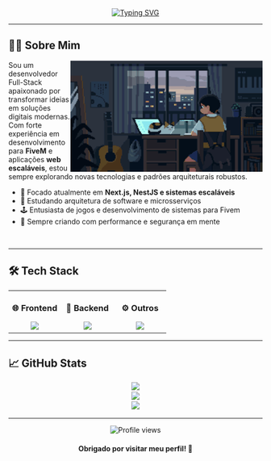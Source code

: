 <div align="center">
  <a href="https://git.io/typing-svg">
    <img src="https://readme-typing-svg.demolab.com?font=Fira+Code&weight=500&size=22&pause=1000&color=42E3F5&center=true&vCenter=true&width=600&lines=%E2%9A%99+Welcome+to+my+Dev+Space!+%CB%99%E1%B5%95%CB%99;%F0%9F%92%BB+Full-Stack+Developer+|+Tech+Enthusiast;%F0%9F%92%BB+FiveM+%7C+Web+%7C+Infra+Lover" alt="Typing SVG" />
  </a>
</div>

---

## 👨‍💻 Sobre Mim

<img align="right" alt="Coding GIF" height="220px" src="dnzx.gif">

Sou um desenvolvedor Full-Stack apaixonado por transformar ideias em soluções digitais modernas. Com forte experiência em desenvolvimento para **FiveM** e aplicações **web escaláveis**, estou sempre explorando novas tecnologias e padrões arquiteturais robustos.

- 🔭 Focado atualmente em **Next.js, NestJS e sistemas escaláveis**
- 🧠 Estudando arquitetura de software e microsserviços
- 🕹️ Entusiasta de jogos e desenvolvimento de sistemas para Fivem
- 🚀 Sempre criando com performance e segurança em mente

<br clear="right">

---

## 🛠️ Tech Stack

<table>
  <tr>
    <td valign="top" width="33%">
      <h3 align="center">🌐 Frontend</h3>
      <div align="center">
        <img src="https://skillicons.dev/icons?i=react,nextjs,ts,js,tailwind,sass,html,css" height="40" />
      </div>
    </td>
    <td valign="top" width="33%">
      <h3 align="center">🧠 Backend</h3>
      <div align="center">
        <img src="https://skillicons.dev/icons?i=nestjs,nodejs,express,prisma,mysql,postgres,redis" height="40" />
      </div>
    </td>
    <td valign="top" width="33%">
      <h3 align="center">⚙️ Outros</h3>
      <div align="center">
        <img src="https://skillicons.dev/icons?i=lua,docker,supabase,git,github,figma,vercel" height="40" />
      </div>
    </td>
  </tr>
</table>

---

## 📈 GitHub Stats

<div align="center">
  <img src="https://github-readme-streak-stats.herokuapp.com/?user=DnzxDevop&theme=tokyonight&hide_border=false&ring=42e3f5&fire=42e3f5&currStreakLabel=42e3f5" height="180"/>
  <br />
  <img src="https://github-readme-stats.vercel.app/api?username=DnzxDevop&show_icons=true&hide=issues&theme=tokyonight&border_color=42e3f5&icon_color=42e3f5&title_color=42e3f5&text_color=ffffff" height="180"/>
  <br />
  <img src="https://github-readme-stats.vercel.app/api/top-langs/?username=DnzxDevop&layout=compact&hide=html,scss,less&langs_count=8&theme=tokyonight&title_color=42e3f5&text_color=ffffff&border_color=42e3f5" height="180"/>
</div>

---

<div align="center">
  <img src="https://komarev.com/ghpvc/?username=DnzxDevop&style=flat-square&color=42e3f5" alt="Profile views"/>
  <br />
  <h4>Obrigado por visitar meu perfil! 🚀</h4>
</div>
